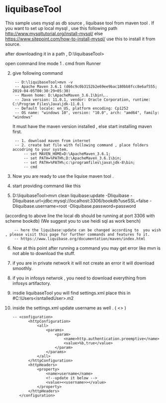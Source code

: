 # liquibaseTool


This sample uses mysql as db source , liquibase tool from maven tool .
If you want to set up local mysql , 
use this following path http://www.mysqltutorial.org/install-mysql/
else 
https://www.sitepoint.com/how-to-install-mysql/ use this to install it from source. 

after downloading it in a path , 
		D:\liquibaseTool>

open command line mode 
1 . cmd from Runner 

2. give following command 

		-- D:\liquibaseTool>mvn -v
		-- Apache Maven 3.6.1 (d66c9c0b3152b2e69ee9bac180bb8fcc8e6af555; 2019-04-05T00:30:29+05:30)
		-- Maven home: D:\ApacheMaven_3.6.1\bin\..
		-- Java version: 11.0.1, vendor: Oracle Corporation, runtime: C:\Program Files\Java\jdk-11.0.1
		-- Default locale: en_US, platform encoding: Cp1252
		-- OS name: "windows 10", version: "10.0", arch: "amd64", family: "windows"
		
	It must have the maven version installed , else start installing maven first.
	
		-- 1. download maven from internet
		-- 2. create bat file with following command , place folders accodring to your system.
			-- set MAVEN_HOME=D:\ApacheMaven_3.6.1;
			-- set PATH=%PATH%;D:\ApacheMaven_3.6.1\bin;
			-- set PATH=%PATH%;c:\programfiles\java\jdk-8\bin;
			-- cmd 


3. Now you are ready to use the liquise maven tool .

4. start providing command like this 


5. D:\liquibaseTool>mvn clean liquibase:update -Dliquibase  -Dliquibase.url=jdbc:mysql://localhost:3306/bookdb?useSSL=false -Dliquibase.username=root -Dliquibase.password=password

(according to above line the local db should be running at port 3306 with scheme bookdb)
(We suggest you to use heidi sql as work bench)

	
		-- here the liquibase:update can be changed according to  you wish , please visit this page for further commands and features fo it. 
		-- https://www.liquibase.org/documentation/maven/index.html

 6. Now at this point after running a command you may get error like mvn is not able to download the stuff.
 7. if you are in private network it will not create an error it will download smoothly.
 8. if you in infosys netwrok , you need to download everything from infosys artifactory.
 9. insdie liquibaseTool you will find settings.xml place this in #C:\Users\<isntalledUser>\.m2 
 10. inside the settings.xml update username as well .  ( <<username>> )

 
         -- <configuration>
				<httpConfiguration>
					<all>
						<params>
							<param>
								<name>http.authentication.preemptive</name>
								<value>%b,true</value>
							</param>
						</params>
					</all>
				</httpConfiguration>
				<httpHeaders>
					<property>
						<name>username</name>
						<!--update it below -->
						<value><<username>></value>
					</property>
				</httpHeaders>
			</configuration>
 
 
 

